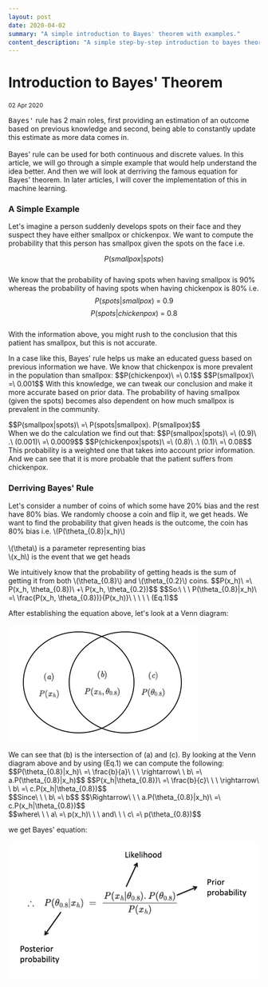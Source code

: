 ```yaml
---
layout: post
date: 2020-04-02
summary: "A simple introduction to Bayes' theorem with examples."
content_description: "A simple step-by-step introduction to bayes theory."
---
```

<div media:type="text/omd" class="blog_title_style container">
    <h1><span>Introduction to Bayes' Theorem</span></h1>
    <small>02 Apr 2020</small>
</div>

<div media:type="text/omd" class="blog_content_style container">

<p id="blog_text">
<kbd>Bayes'</kbd> rule has 2 main roles, first providing an estimation of an outcome based on previous knowledge and second, being able to constantly update this estimate as more data comes in.
<br />
<br />
Bayes' rule can be used for both continuous and discrete values. In this article, we will go through a simple example that would help understand the idea better. And then we will look at derriving the famous equation for Bayes' theorem. In later articles, I will cover the implementation of this in machine learning.
</p>


<h3 id="blog_text">A Simple Example</h3>
<p id="blog_text">
Let's imagine a person suddenly develops spots on their face and they suspect they have either smallpox or chickenpox. We want to compute the probability that this person has smallpox given the spots on the face i.e.

$$P(smallpox|spots)$$
<br />
We know that the probability of having spots when having smallpox is 90% whereas the probability of having spots when having chickenpox is 80% i.e.
$$P(spots|smallpox)\ =\ 0.9$$
$$P(spots|chickenpox)\ =\ 0.8$$
<br />
With the information above, you might rush to the conclusion that this patient has smallpox, but this is not accurate.
<br />
</p>
<p id="blog_text">
In a case like this, Bayes' rule helps us make an educated guess based on previous information we have.
We know that chickenpox is more prevalent in the population than smallpox:
$$P(chickenpox)\ =\ 0.1$$
$$P(smallpox)\ =\ 0.001$$
With this knowledge, we can tweak our conclusion and make it more accurate based on prior data. The probability of having smallpox (given the spots) becomes also dependent on how much smallpox is prevalent in the community.
</p>
<p id="blog_text">
$$P(smallpox|spots)\ =\ P(spots|smallpox). P(smallpox)$$
<br />
When we do the calculation we find out that:
$$P(smallpox|spots)\ =\ (0.9)\ .\ (0.001)\ =\ 0.0009$$
$$P(chickenpox|spots)\ =\ (0.8)\ .\ (0.1)\ =\ 0.08$$
<br />
This probability is a weighted one that takes into account prior information. And we can see that it is more probable that the patient suffers from chickenpox.
</p>

<h3 id="blog_text">Derriving Bayes' Rule</h3>
<p id="blog_text">
Let's consider a number of coins of which some have 20% bias and the rest have 80% bias. We randomly choose a coin and flip it, we get heads. We want to find the probability that given heads is the outcome, the coin has 80% bias i.e. \(P(\theta_{0.8}|x_h)\)
<br />
<br />
\(\theta\) is a parameter representing bias
<br />
\(x_h\) is the event that we get heads
</p>
<p id="blog_text">
We intuitively know that the probability of getting heads is the sum of getting it from both \(\theta_{0.8}\) and \(\theta_{0.2}\) coins.
$$P(x_h)\ =\ P(x_h, \theta_{0.8})\ +\ P(x_h, \theta_{0.2})$$
$$So:\ \ \ P(\theta_{0.8}|x_h)\ =\ \frac{P(x_h, \theta_{0.8})}{P(x_h)}\ \ \ \ \ (Eq.1)$$
</p>
<p id="blog_text">
After establishing the equation above, let's look at a Venn diagram:
</p>

<div class="centered_div" media:type="text/omd">
<img class="bayes_imgs" src="/assets/images/venn.png">
</div>

<p id="blog_text">
We can see that (b) is the intersection of (a) and (c). By looking at the Venn diagram above and by using (Eq.1) we can compute the following:
$$P(\theta_{0.8}|x_h)\ =\ \frac{b}{a}\ \ \ \rightarrow\ \ b\ =\ a.P(\theta_{0.8}|x_h)$$
$$P(x_h|\theta_{0.8})\ =\ \frac{b}{c}\ \ \ \rightarrow\ \ b\ =\ c.P(x_h|\theta_{0.8})$$
<br />
$$Since\ \ \ b\ =\ b$$
$$\Rightarrow\ \ \ a.P(\theta_{0.8}|x_h)\ =\ c.P(x_h|\theta_{0.8})$$
<br />
$$where\ \ \ a\ =\ p(x_h)\ \ \ and\ \ \ c\ =\ p(\theta_{0.8})$$
<br />
</p>

<p id="blog_text">we get Bayes' equation:</p>
<div class="centered_div" media:type="text/omd">
<img class="bayes_imgs" src="/assets/images/bayes.png">
</div>

<br />

</div>

